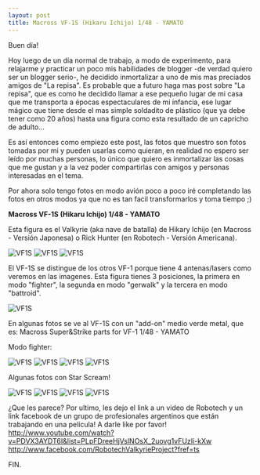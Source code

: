 ```yaml
---
layout: post
title: Macross VF-1S (Hikaru Ichijo) 1/48 - YAMATO
---
```


Buen día!

Hoy luego de un día normal de trabajo, a modo de experimento, para relajarme y practicar un poco mis habilidades de blogger -de verdad quiero ser un blogger serio-, he decidido inmortalizar a uno de mis mas preciados amigos de "La repisa".   Es probable que a futuro haga mas post sobre "La repisa", que es como he decidido llamar a ese pequeño lugar de mi casa que me transporta a épocas espectaculares de mi infancia, ese lugar mágico que tiene desde el mas simple soldadito de plástico (que ya debe tener como 20 años) hasta una figura como esta resultado de un capricho de adulto...

Es así entonces como empiezo este post, las fotos que muestro son fotos tomadas por mi y pueden usarlas como quieran, en realidad no espero ser leído por muchas personas, lo único que quiero es inmortalizar las cosas que me gustan y a la vez poder compartirlas con amigos y personas interesadas en el tema.

Por ahora solo tengo fotos en modo avión  poco a poco iré completando las fotos en otros modos ya que no es tan facil transformarlos y toma tiempo ;)


<b>Macross VF-1S (Hikaru Ichijo) 1/48 - YAMATO</b>

Esta figura es el Valkyrie (aka nave de batalla) de Hikary Ichijo (en Macross - Versión Japonesa) o Rick Hunter (en Robotech - Versión Americana).

<img alt="VF1S" src="https://lh3.googleusercontent.com/-GoHbnz3NrQs/U6eGvxHvOYI/AAAAAAAAAHM/HPVRGudDFPo/w500-h278-no/tumblr_lx58gqOYTL1r91k4ho1_500.jpg" />
<img alt="VF1S" src="https://lh6.googleusercontent.com/-9ndqPE1p1Aw/U6eGt_G3ReI/AAAAAAAAAG0/KIKqbYE77sw/w200-h153-no/VF1.jpg" />
<img alt="VF1S" src="https://lh6.googleusercontent.com/-9Nrw6isJSV0/U6eGw7NGiFI/AAAAAAAAAHc/kNTWlyQEMhc/w350-h510-no/vf-1j-battloid.gif" />

El VF-1S se distingue de los otros VF-1 porque tiene 4 antenas/lasers como veremos en las imagenes.  Esta figura tienes 3 posiciones, la primera en modo "fighter", la segunda en modo "gerwalk" y la tercera en modo "battroid".

<img alt="VF1S" src="https://lh3.googleusercontent.com/-Kvj8ZKmuxis/U6eGwuv0C-I/AAAAAAAAAHY/5aTpvv1Da1M/w755-h566-no/macross-vf-1s-strike.jpg" />

En algunas fotos se ve al VF-1S con un "add-on" medio verde metal, que es:
Macross Super&Strike parts for VF-1 1/48 - YAMATO

Modo fighter:

<img alt="VF1S" src="https://lh5.googleusercontent.com/-c-anS8W1SeE/U6eGmViveaI/AAAAAAAAAGM/lqU0m-RlXaw/w755-h566-no/DSCN4942.JPG" />
<img alt="VF1S" src="https://lh6.googleusercontent.com/-143ckhK-gBc/U6eGi-5S8jI/AAAAAAAAAF0/B0e1U1cGwok/w755-h566-no/DSCN4904.JPG" />
<img alt="VF1S" src="https://lh4.googleusercontent.com/-cztgbEECC0M/U6eGhvp5glI/AAAAAAAAAFo/9Orvxr2vg4w/w755-h566-no/DSCN4898.JPG" />
<img alt="VF1S" src="https://lh3.googleusercontent.com/--GR3HgoO5fI/U6eGvJoeQzI/AAAAAAAAAHE/HSTS-ZqL9iA/w755-h566-no/VF1S.JPG" />

Algunas fotos con Star Scream!

<img alt="VF1S" src="https://lh3.googleusercontent.com/-r1cZRgp_MuE/U6eGn5kvRzI/AAAAAAAAAGc/vU20y_vKOeM/w425-h566-no/DSCN4946.JPG" />
<img alt="VF1S" src="https://lh5.googleusercontent.com/-5llUFpYH3Lc/U6eGlOx83dI/AAAAAAAAAGE/tilqNRNrQCQ/w755-h566-no/DSCN4939.JPG" />
<img alt="VF1S" src="https://lh6.googleusercontent.com/-AZdP9ThvIQg/U6eGkmCnSMI/AAAAAAAAAF8/teHUN3oUdq0/w755-h566-no/DSCN4921.JPG" />
<img alt="VF1S" src="https://lh4.googleusercontent.com/-PfZJ0oJjfK8/U6eGhj0ZOoI/AAAAAAAAAFs/2kQBKZXdv68/w755-h566-no/BOTH.JPG" />

¿Que les parece?  Por ultimo, les dejo el link a un video de Robotech y un link facebook de un grupo de profesionales argentinos que están trabajando en una película! A darle like por favor!
http://www.youtube.com/watch?v=PDVX3AYDT6I&list=PLpFDreeHjVslNOsX_2uovg1vFUzIi-kXw
http://www.facebook.com/RobotechValkyrieProject?fref=ts

FIN.